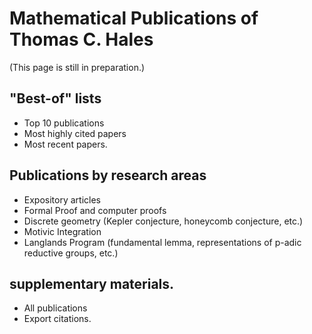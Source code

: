 
# Mathematical Publications of Thomas C. Hales

(This page is still in preparation.)

## "Best-of" lists

+ Top 10 publications
+ Most highly cited papers
+ Most recent papers.

## Publications by research areas

+ Expository articles
+ Formal Proof and computer proofs
+ Discrete geometry (Kepler conjecture, honeycomb conjecture, etc.)
+ Motivic Integration
+ Langlands Program (fundamental lemma, representations of p-adic reductive groups, etc.)

## supplementary materials.

+ All publications
+ Export citations.
